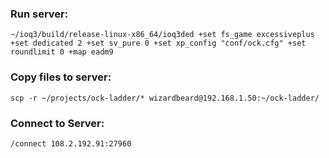 ### Run server:
`~/ioq3/build/release-linux-x86_64/ioq3ded +set fs_game excessiveplus +set dedicated 2 +set sv_pure 0 +set xp_config "conf/ock.cfg" +set roundlimit 0 +map eadm9`

### Copy files to server:
`scp -r ~/projects/ock-ladder/* wizardbeard@192.168.1.50:~/ock-ladder/`

### Connect to Server:
`/connect 108.2.192.91:27960`